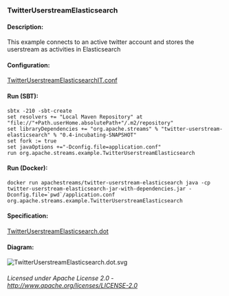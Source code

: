 ### TwitterUserstreamElasticsearch

#### Description:

This example connects to an active twitter account and stores the userstream as activities in Elasticsearch

#### Configuration:

[TwitterUserstreamElasticsearchIT.conf](TwitterUserstreamElasticsearchIT.conf "TwitterUserstreamElasticsearchIT.conf" )

#### Run (SBT):

    sbtx -210 -sbt-create
    set resolvers += "Local Maven Repository" at "file://"+Path.userHome.absolutePath+"/.m2/repository"
    set libraryDependencies += "org.apache.streams" % "twitter-userstream-elasticsearch" % "0.4-incubating-SNAPSHOT"
    set fork := true
    set javaOptions +="-Dconfig.file=application.conf"
    run org.apache.streams.example.TwitterUserstreamElasticsearch

#### Run (Docker):

    docker run apachestreams/twitter-userstream-elasticsearch java -cp twitter-userstream-elasticsearch-jar-with-dependencies.jar -Dconfig.file=`pwd`/application.conf org.apache.streams.example.TwitterUserstreamElasticsearch

#### Specification:

[TwitterUserstreamElasticsearch.dot](TwitterUserstreamElasticsearch.dot "TwitterUserstreamElasticsearch.dot" )

#### Diagram:

![TwitterUserstreamElasticsearch.dot.svg](./TwitterUserstreamElasticsearch.dot.svg)

###### Licensed under Apache License 2.0 - http://www.apache.org/licenses/LICENSE-2.0
